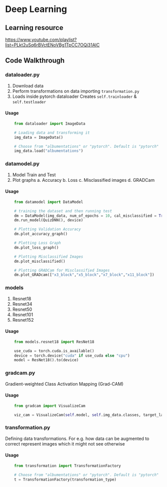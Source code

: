 # Deep Learning

## Learning resource
https://www.youtube.com/playlist?list=PLkt2uSq6rBVctENoVBg1TpCC7OQi31AlC

## Code Walkthrough

### dataloader.py
1. Download data
2. Perform transformations on data
	importing `transformation.py`
3. Loads inside pytorch dataloader
	Creates `self.trainloader` & `self.testloader`

#### Usage
```python
    from dataloader import ImageData

    # Loading data and transforming it
    img_data = ImageData()

    # Choose from "albumentations" or "pytorch". Default is "pytorch"
    img_data.load("albumentations")
```
### datamodel.py
1. Model Train and Test
2. Plot graphs
	a. Accuracy
	b. Loss
	c. Misclassified images
	d. GRADCam

#### Usage
```python
	from datamodel import DataModel

	# training the dataset and then running test
	dm = DataModel(img_data, num_of_epochs = 10, cal_misclassified = True)
	dm.run_model(QuizDNN(), device)

	# Plotting Validation Accuracy
	dm.plot_accuracy_graph()

	# Plotting Loss Graph
	dm.plot_loss_graph()

	# Plotting Misclassified Images
	dm.plot_misclassified()

	# Plotting GRADCam for Misclassified Images
	dm.plot_GRADcam(["x3_block","x5_block","x7_block","x11_block"])
```

### models
1. Resnet18
2. Resnet34
3. Resnet50
4. Resnet101
5. Resnet152

#### Usage
```python
    from models.resnet18 import ResNet18

	use_cuda = torch.cuda.is_available()
    device = torch.device("cuda" if use_cuda else "cpu")
    model = ResNet18().to(device)
```

### gradcam.py
Gradient-weighted Class Activation Mapping (Grad-CAM)

#### Usage
```python
    from gradcam import VisualizeCam

    viz_cam = VisualizeCam(self.model, self.img_data.classes, target_layers)
```
### transformation.py
Defining data transformations. For e.g. how data can be augmented to correct represent images which it might not see otherwise

#### Usage
```python
    from transformation import TransformationFactory

    # Choose from "albumentations" or "pytorch". Default is "pytorch"
    t = TransformationFactory(transformation_type)
```
